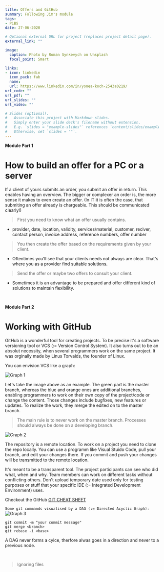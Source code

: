 ```yaml
---
title: Offers and GitHub
summary: Following Jim's module 
tags:
- PiBS
date: 27-06-2020

# Optional external URL for project (replaces project detail page).
external_link: ""

image:
  caption: Photo by Roman Synkevych on Unsplash
  focal_point: Smart

links:
- icon: linkedin
  icon_pack: fab
  name: 
  url: https://www.linkedin.com/in/yonea-koch-2543a0219/
url_code: ""
url_pdf: ""
url_slides: ""
url_video: ""

# Slides (optional).
#   Associate this project with Markdown slides.
#   Simply enter your slide deck's filename without extension.
#   E.g. `slides = "example-slides"` references `content/slides/example-slides.md`.
#   Otherwise, set `slides = ""`.
---
```

**Module Part 1**

How to build an offer for a PC or a server
===========================================
If a client of yours submits an order, you submit an offer in return. This enables having an overview. The bigger or complexer an order is, the more sense it makes to even create an offer. (In IT it is often the case, that submiting an offer already is chargeable. This should be communicated clearly!)

> First you need to know what an offer usually contains. 
+ provider, date, location, validity, services/material, customer, reciver, contact person, invoice address, reference numbers, offer number

> You then create the offer based on the requirements given by your client. 
+ Oftentimes you'll see that your clients needs not always are clear. That's where you as a provider find suitable solutions. 

> Send the offer or maybe two offers to consult your client.
+ Sometimes it is an advantage to be prepared and offer different kind of solutions to maintain flexibility. 

<br>

**Module Part 2**

Working with GitHub
=====================
GitHub is a wonderful tool for creating projects. To be precise it's a software versioning tool or VCS (:= Version Control System). It also turns out to be an absolut necessity, when several programmers work on the same project. It was orginally made by Linus Torvalds, the founder of Linux. 

You can envision VCS like a graph:

![Graph 1](graph1.jpg "<b>Graph 1</b> (Module 1.5)")

Let's take the image above as an example. The green part is the master branch, whereas the blue and orange ones are additional branches, enabling programmers to work on their own copy of the project/code or change the content. Those changes include bugfixes, new features or updates. To realize the work, they merge the edited on to the master branch.

> The main rule is to never work on the master branch. Processes should always be done on a developing branch.

![Graph 2](graph2.jpg "<b>Graph 2</b> (Module 1.5)")

The repository is a remote location. To work on a project you need to clone the repo locally. You can use a programm like Visual Stuido Code, pull your branch, and edit your changes there. If you commit and push your changes will be transmitted to the remote location. 

It's meant to be a transparent tool. The project participants can see who did what, when and why. Team members can work on different tasks without conflicting others. Don't upload temporary date used only for testing purposes or stuff that your specific IDE (:= Integrated Development Environment) uses.

Checkout the GitHub [GIT CHEAT SHEET](https://education.github.com/git-cheat-sheet-education.pdf) 

```Some git commands visualised by a DAG (:= Directed Acyclic Graph):```
![Graph 3](graph3.jpg "<b>Graph 3</b> (Module 1.5)")

`git commit -m "your commit message"`  
`git merge <branch>`  
`git rebase -i <base>`  

A DAG never forms a cylce, therfore alwas goes in a direction and never to a previous node.

<br>

> Ignoring files




